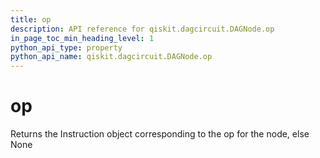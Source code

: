 ```yaml
---
title: op
description: API reference for qiskit.dagcircuit.DAGNode.op
in_page_toc_min_heading_level: 1
python_api_type: property
python_api_name: qiskit.dagcircuit.DAGNode.op
---
```


# op

Returns the Instruction object corresponding to the op for the node, else None

